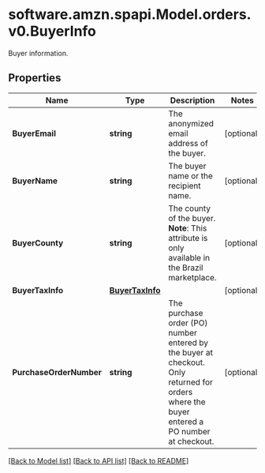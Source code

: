 # software.amzn.spapi.Model.orders.v0.BuyerInfo
Buyer information.

## Properties

Name | Type | Description | Notes
------------ | ------------- | ------------- | -------------
**BuyerEmail** | **string** | The anonymized email address of the buyer. | [optional] 
**BuyerName** | **string** | The buyer name or the recipient name. | [optional] 
**BuyerCounty** | **string** | The county of the buyer.  **Note**: This attribute is only available in the Brazil marketplace. | [optional] 
**BuyerTaxInfo** | [**BuyerTaxInfo**](BuyerTaxInfo.md) |  | [optional] 
**PurchaseOrderNumber** | **string** | The purchase order (PO) number entered by the buyer at checkout. Only returned for orders where the buyer entered a PO number at checkout. | [optional] 

[[Back to Model list]](../README.md#documentation-for-models) [[Back to API list]](../README.md#documentation-for-api-endpoints) [[Back to README]](../README.md)

